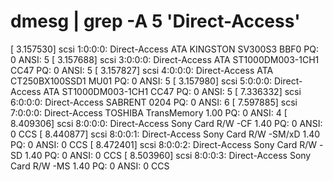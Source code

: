 # dmesg | grep -A 5 'Direct-Access'
[    3.157530] scsi 1:0:0:0: Direct-Access     ATA      KINGSTON SV300S3 BBF0 PQ: 0 ANSI: 5
[    3.157688] scsi 3:0:0:0: Direct-Access     ATA      ST1000DM003-1CH1 CC47 PQ: 0 ANSI: 5
[    3.157827] scsi 4:0:0:0: Direct-Access     ATA      CT250BX100SSD1   MU01 PQ: 0 ANSI: 5
[    3.157980] scsi 5:0:0:0: Direct-Access     ATA      ST1000DM003-1CH1 CC47 PQ: 0 ANSI: 5
[    7.336332] scsi 6:0:0:0: Direct-Access     SABRENT                   0204 PQ: 0 ANSI: 6
[    7.597885] scsi 7:0:0:0: Direct-Access     TOSHIBA  TransMemory      1.00 PQ: 0 ANSI: 4
[    8.409306] scsi 8:0:0:0: Direct-Access     Sony     Card R/W  -CF    1.40 PQ: 0 ANSI: 0 CCS
[    8.440877] scsi 8:0:0:1: Direct-Access     Sony     Card R/W  -SM/xD 1.40 PQ: 0 ANSI: 0 CCS
[    8.472401] scsi 8:0:0:2: Direct-Access     Sony     Card R/W  -SD    1.40 PQ: 0 ANSI: 0 CCS
[    8.503960] scsi 8:0:0:3: Direct-Access     Sony     Card R/W  -MS    1.40 PQ: 0 ANSI: 0 CCS
